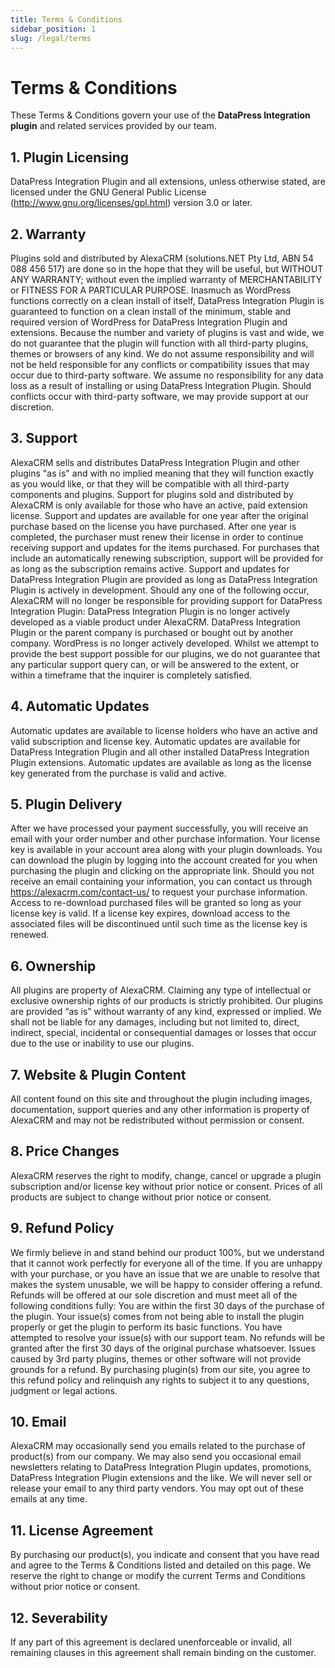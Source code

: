 ```yaml
---
title: Terms & Conditions
sidebar_position: 1
slug: /legal/terms
---
```


# Terms & Conditions

These Terms & Conditions govern your use of the **DataPress Integration plugin** and related services provided by our team.

## 1. Plugin Licensing

DataPress Integration Plugin and all extensions, unless otherwise stated, are licensed under the GNU General Public License (http://www.gnu.org/licenses/gpl.html) version 3.0 or later.

## 2. Warranty

Plugins sold and distributed by AlexaCRM (solutions.NET Pty Ltd, ABN 54 088 456 517) are done so in the hope that they will be useful, but WITHOUT ANY WARRANTY; without even the implied warranty of MERCHANTABILITY or FITNESS FOR A PARTICULAR PURPOSE.
Inasmuch as WordPress functions correctly on a clean install of itself, DataPress Integration Plugin is guaranteed to function on a clean install of the minimum, stable and required version of WordPress for DataPress Integration Plugin and extensions. Because the number and variety of plugins is vast and wide, we do not guarantee that the plugin will function with all third-party plugins, themes or browsers of any kind. We do not assume responsibility and will not be held responsible for any conflicts or compatibility issues that may occur due to third-party software. We assume no responsibility for any data loss as a result of installing or using DataPress Integration Plugin. Should conflicts occur with third-party software, we may provide support at our discretion.

## 3. Support

AlexaCRM sells and distributes DataPress Integration Plugin and other plugins "as is" and with no implied meaning that they will function exactly as you would like, or that they will be compatible with all third-party components and plugins.
Support for plugins sold and distributed by AlexaCRM is only available for those who have an active, paid extension license.
Support and updates are available for one year after the original purchase based on the license you have purchased. After one year is completed, the purchaser must renew their license in order to continue receiving support and updates for the items purchased. For purchases that include an automatically renewing subscription, support will be provided for as long as the subscription remains active.
Support and updates for DataPress Integration Plugin are provided as long as DataPress Integration Plugin is actively in development. Should any one of the following occur, AlexaCRM will no longer be responsible for providing support for DataPress Integration Plugin:
DataPress Integration Plugin is no longer actively developed as a viable product under AlexaCRM.
DataPress Integration Plugin or the parent company is purchased or bought out by another company.
WordPress is no longer actively developed.
Whilst we attempt to provide the best support possible for our plugins, we do not guarantee that any particular support query can, or will be answered to the extent, or within a timeframe that the inquirer is completely satisfied.

## 4. Automatic Updates

Automatic updates are available to license holders who have an active and valid subscription and license key. Automatic updates are available for DataPress Integration Plugin and all other installed DataPress Integration Plugin extensions. Automatic updates are available as long as the license key generated from the purchase is valid and active.

## 5. Plugin Delivery

After we have processed your payment successfully, you will receive an email with your order number and other purchase information. Your license key is available in your account area along with your plugin downloads. You can download the plugin by logging into the account created for you when purchasing the plugin and clicking on the appropriate link.
Should you not receive an email containing your information, you can contact us through https://alexacrm.com/contact-us/ to request your purchase information.
Access to re-download purchased files will be granted so long as your license key is valid. If a license key expires, download access to the associated files will be discontinued until such time as the license key is renewed.

## 6. Ownership

All plugins are property of AlexaCRM. Claiming any type of intellectual or exclusive ownership rights of our products is strictly prohibited.
Our plugins are provided “as is” without warranty of any kind, expressed or implied. We shall not be liable for any damages, including but not limited to, direct, indirect, special, incidental or consequential damages or losses that occur due to the use or inability to use our plugins.

## 7. Website & Plugin Content

All content found on this site and throughout the plugin including images, documentation, support queries and any other information is property of AlexaCRM and may not be redistributed without permission or consent.

## 8. Price Changes

AlexaCRM reserves the right to modify, change, cancel or upgrade a plugin subscription and/or license key without prior notice or consent. Prices of all products are subject to change without prior notice or consent.

## 9. Refund Policy

We firmly believe in and stand behind our product 100%, but we understand that it cannot work perfectly for everyone all of the time. If you are unhappy with your purchase, or you have an issue that we are unable to resolve that makes the system unusable, we will be happy to consider offering a refund.
Refunds will be offered at our sole discretion and must meet all of the following conditions fully:
You are within the first 30 days of the purchase of the plugin.
Your issue(s) comes from not being able to install the plugin properly or get the plugin to perform its basic functions.
You have attempted to resolve your issue(s) with our support team.
No refunds will be granted after the first 30 days of the original purchase whatsoever.
Issues caused by 3rd party plugins, themes or other software will not provide grounds for a refund.
By purchasing plugin(s) from our site, you agree to this refund policy and relinquish any rights to subject it to any questions, judgment or legal actions.

## 10. Email

AlexaCRM may occasionally send you emails related to the purchase of product(s) from our company. We may also send you occasional email newsletters relating to DataPress Integration Plugin updates, promotions, DataPress Integration Plugin extensions and the like. We will never sell or release your email to any third party vendors. You may opt out of these emails at any time.

## 11. License Agreement

By purchasing our product(s), you indicate and consent that you have read and agree to the Terms & Conditions listed and detailed on this page. We reserve the right to change or modify the current Terms and Conditions without prior notice or consent.

## 12. Severability 

If any part of this agreement is declared unenforceable or invalid, all remaining clauses in this agreement shall remain binding on the customer.
